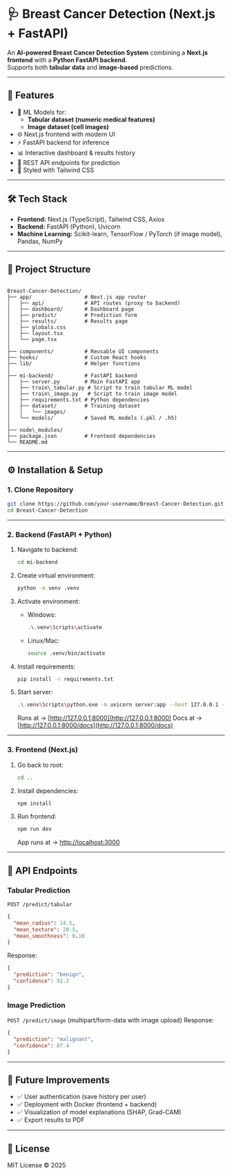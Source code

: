 # 🩺 Breast Cancer Detection (Next.js + FastAPI)

An **AI-powered Breast Cancer Detection System** combining a **Next.js frontend** with a **Python FastAPI backend**.  
Supports both **tabular data** and **image-based** predictions.

---

## 🚀 Features
- 🧪 ML Models for:
  - **Tabular dataset (numeric medical features)**
  - **Image dataset (cell images)**
- 🌐 Next.js frontend with modern UI
- ⚡ FastAPI backend for inference
- 📊 Interactive dashboard & results history
- 🔄 REST API endpoints for prediction
- 🎨 Styled with Tailwind CSS

---

## 🛠 Tech Stack
- **Frontend:** Next.js (TypeScript), Tailwind CSS, Axios
- **Backend:** FastAPI (Python), Uvicorn
- **Machine Learning:** Scikit-learn, TensorFlow / PyTorch (if image model), Pandas, NumPy

---

## 📂 Project Structure
```

Breast-Cancer-Detection/
├── app/                 # Next.js app router
│   ├── api/             # API routes (proxy to backend)
│   ├── dashboard/       # Dashboard page
│   ├── predict/         # Prediction form
│   ├── results/         # Results page
│   ├── globals.css
│   ├── layout.tsx
│   └── page.tsx
│
├── components/          # Reusable UI components
├── hooks/               # Custom React hooks
├── lib/                 # Helper functions
│
├── mi-backend/          # FastAPI backend
│   ├── server.py        # Main FastAPI app
│   ├── train\_tabular.py # Script to train tabular ML model
│   ├── train\_image.py   # Script to train image model
│   ├── requirements.txt # Python dependencies
│   ├── dataset/         # Training dataset
│   │   └── images/
│   └── models/          # Saved ML models (.pkl / .h5)
│
├── node\_modules/
├── package.json         # Frontend dependencies
└── README.md

````

---

## ⚙️ Installation & Setup

### 1. Clone Repository
```bash
git clone https://github.com/your-username/Breast-Cancer-Detection.git
cd Breast-Cancer-Detection
````

---

### 2. Backend (FastAPI + Python)

1. Navigate to backend:

   ```bash
   cd mi-backend
   ```

2. Create virtual environment:

   ```bash
   python -m venv .venv
   ```

3. Activate environment:

   * Windows:

     ```bash
     .\.venv\Scripts\activate
     ```
   * Linux/Mac:

     ```bash
     source .venv/bin/activate
     ```

4. Install requirements:

   ```bash
   pip install -r requirements.txt
   ```

5. Start server:

   ```bash
   .\.venv\Scripts\python.exe -m uvicorn server:app --host 127.0.0.1 --port 8000 --reload
   ```

   Runs at → [http://127.0.0.1:8000](http://127.0.0.1:8000)
   Docs at → [http://127.0.0.1:8000/docs](http://127.0.0.1:8000/docs)

---

### 3. Frontend (Next.js)

1. Go back to root:

   ```bash
   cd ..
   ```

2. Install dependencies:

   ```bash
   npm install
   ```

3. Run frontend:

   ```bash
   npm run dev
   ```

   App runs at → [http://localhost:3000](http://localhost:3000)

---

## 🔧 API Endpoints

### Tabular Prediction

`POST /predict/tabular`

```json
{
  "mean_radius": 14.5,
  "mean_texture": 20.5,
  "mean_smoothness": 0.10
}
```

Response:

```json
{
  "prediction": "benign",
  "confidence": 91.2
}
```

### Image Prediction

`POST /predict/image` (multipart/form-data with image upload)
Response:

```json
{
  "prediction": "malignant",
  "confidence": 87.4
}
```

---

## 📝 Future Improvements

* ✅ User authentication (save history per user)
* ✅ Deployment with Docker (frontend + backend)
* ✅ Visualization of model explanations (SHAP, Grad-CAM)
* ✅ Export results to PDF

---

## 📜 License

MIT License © 2025
